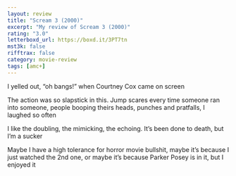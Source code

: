 ```yaml
---
layout: review
title: "Scream 3 (2000)"
excerpt: "My review of Scream 3 (2000)"
rating: "3.0"
letterboxd_url: https://boxd.it/3PT7tn
mst3k: false
rifftrax: false
category: movie-review
tags: [amc+]
---
```


I yelled out, “oh bangs!” when Courtney Cox came on screen

The action was so slapstick in this. Jump scares every time someone ran into someone, people booping theirs heads, punches and pratfalls, I laughed so often

I like the doubling, the mimicking, the echoing. It’s been done to death, but I’m a sucker

Maybe I have a high tolerance for horror movie bullshit, maybe it’s because I just watched the 2nd one, or maybe it’s because Parker Posey is in it, but I enjoyed it
